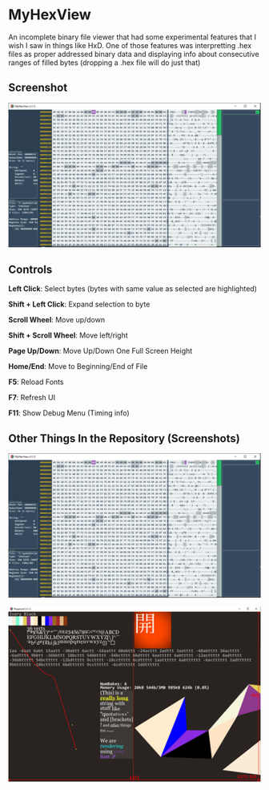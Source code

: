 # MyHexView
An incomplete binary file viewer that had some experimental features that I wish I saw in things like HxD. One of those features was interpretting .hex files as proper addressed binary data and displaying info about consecutive ranges of filled bytes (dropping a .hex file will do just that)

## Screenshot

![Screenshot](/release/screenshot1.png)

## Controls

**Left Click**: Select bytes (bytes with same value as selected are highlighted)

**Shift + Left Click**: Expand selection to byte

**Scroll Wheel**: Move up/down

**Shift + Scroll Wheel**: Move left/right

**Page Up/Down**: Move Up/Down One Full Screen Height

**Home/End**: Move to Beginning/End of File

**F5**: Reload Fonts

**F7**: Refresh UI

**F11**: Show Debug Menu (Timing info)

## Other Things In the Repository (Screenshots)

![Playground](/release/screenshot1.png)

![Game of Life](/release/screenshot2.png)
